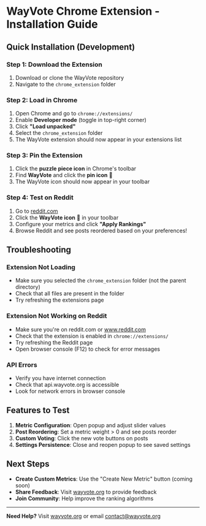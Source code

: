 # WayVote Chrome Extension - Installation Guide

## Quick Installation (Development)

### Step 1: Download the Extension
1. Download or clone the WayVote repository
2. Navigate to the `chrome_extension` folder

### Step 2: Load in Chrome
1. Open Chrome and go to `chrome://extensions/`
2. Enable **Developer mode** (toggle in top-right corner)
3. Click **"Load unpacked"**
4. Select the `chrome_extension` folder
5. The WayVote extension should now appear in your extensions list

### Step 3: Pin the Extension
1. Click the **puzzle piece icon** in Chrome's toolbar
2. Find **WayVote** and click the **pin icon** 📌
3. The WayVote icon should now appear in your toolbar

### Step 4: Test on Reddit
1. Go to [reddit.com](https://reddit.com)
2. Click the **WayVote icon** 🎯 in your toolbar
3. Configure your metrics and click **"Apply Rankings"**
4. Browse Reddit and see posts reordered based on your preferences!

## Troubleshooting

### Extension Not Loading
- Make sure you selected the `chrome_extension` folder (not the parent directory)
- Check that all files are present in the folder
- Try refreshing the extensions page

### Extension Not Working on Reddit
- Make sure you're on reddit.com or www.reddit.com
- Check that the extension is enabled in `chrome://extensions/`
- Try refreshing the Reddit page
- Open browser console (F12) to check for error messages

### API Errors
- Verify you have internet connection
- Check that api.wayvote.org is accessible
- Look for network errors in browser console

## Features to Test

1. **Metric Configuration**: Open popup and adjust slider values
2. **Post Reordering**: Set a metric weight > 0 and see posts reorder
3. **Custom Voting**: Click the new vote buttons on posts
4. **Settings Persistence**: Close and reopen popup to see saved settings

## Next Steps

- **Create Custom Metrics**: Use the "Create New Metric" button (coming soon)
- **Share Feedback**: Visit [wayvote.org](https://wayvote.org) to provide feedback
- **Join Community**: Help improve the ranking algorithms

---

**Need Help?** Visit [wayvote.org](https://wayvote.org) or email contact@wayvote.org
